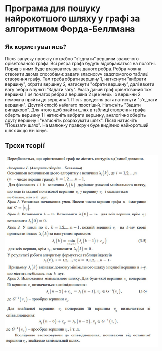 # Програма для пошуку найрокотшого шляху у графі за алгоритмом Форда-Беллмана
## Як користуватись?
Після запуску проекту потрабно "з'єднати" вершини зваженого орієнтованого графа. Всі ребра графа будуть відображаться на полотні. Поряд з ними буде вказуватись вага даного ребра. Ребра можна створити двома способами: задати власноруч задопомогою таблиці створення графу. Там треба обрати вершину 1, натиснути "вибрати вершину", обрати вершину 2, натиснути "обрати вершину", далі ввсети вагу ребра в пункті "Задати вагу". Увага даний граф орієнтований тож вершина 1 це початок ребра а вершина 2 це кінець і з вершини 2 неможна пройти до вершини 1. Після введення ваги натиснути "з'єднати вершини".
Другий спосіб набагато простіший. Натисніть "Задати випадково".
Для чтого щоб знайти шлях в таблиці створення графа оберіть вершину 1 і натисніть вибрати вершину, аналогічно оберіть другу вершину і "натисніть розрахувати шлях". Після натисніть "Показати шлях". На малюнку праворуч буде виділено найкоротший шлях якщо він існує.
## Трохи теорії
![Теорія](https://github.com/Sergiy23234/AMOproject/blob/main/Теорія.png)
